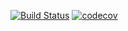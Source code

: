 [![Build Status](https://travis-ci.org/VadimShein/job4j_design.svg?branch=master)](https://travis-ci.org/VadimShein/job4j_design)
[![codecov](https://codecov.io/gh/VadimShein/job4j_design/branch/master/graph/badge.svg)](https://codecov.io/gh/VadimShein/job4j_design)
